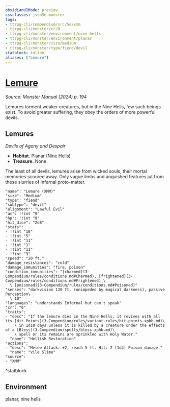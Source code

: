 ```yaml
---
obsidianUIMode: preview
cssclasses: json5e-monster
tags:
- ttrpg-cli/compendium/src/5e/xmm
- ttrpg-cli/monster/cr/0
- ttrpg-cli/monster/environment/nine-hells
- ttrpg-cli/monster/environment/planar
- ttrpg-cli/monster/size/medium
- ttrpg-cli/monster/type/fiend/devil
statblock: inline
aliases: ["Lemure"]
---
```

# [Lemure](3-Compendium\bestiary\fiend/lemure-xmm.md)
*Source: Monster Manual (2024) p. 194*  

Lemures torment weaker creatures, but in the Nine Hells, few such beings exist. To avoid greater suffering, they obey the orders of more powerful devils.

## Lemures

*Devils of Agony and Despair*

- **Habitat.** Planar (Nine Hells)  
- **Treasure.** None  

The least of all devils, lemures arise from wicked souls, their mortal memories scoured away. Only vague limbs and anguished features jut from these slurries of infernal proto-matter.

```statblock
"name": "Lemure (XMM)"
"size": "Medium"
"type": "fiend"
"subtype": "devil"
"alignment": "Lawful Evil"
"ac": !!int "9"
"hp": !!int "9"
"hit_dice": "2d8"
"stats":
- !!int "10"
- !!int "5"
- !!int "11"
- !!int "1"
- !!int "11"
- !!int "3"
"speed": "20 ft."
"damage_resistances": "cold"
"damage_immunities": "fire, poison"
"condition_immunities": "[charmed](3-Compendium/rules/conditions.md#Charmed), [frightened](3-Compendium/rules/conditions.md#Frightened),\
  \ [poisoned](3-Compendium/rules/conditions.md#Poisoned)"
"senses": "darkvision 120 ft. (unimpeded by magical darkness), passive Perception\
  \ 10"
"languages": "understands Infernal but can't speak"
"cr": "0"
"traits":
- "desc": "If the lemure dies in the Nine Hells, it revives with all its [Hit Points](3-Compendium/rules/variant-rules/hit-points-xphb.md)\
    \ in 1d10 days unless it is killed by a creature under the effects of a [Bless](3-Compendium/spells/bless-xphb.md)\
    \ spell or its remains are sprinkled with Holy Water."
  "name": "Hellish Restoration"
"actions":
- "desc": "Melee Attack: +2, reach 5 ft. Hit: 2 (1d4) Poison damage."
  "name": "Vile Slime"
"source":
- "XMM"
```
^statblock

## Environment

planar, nine hells